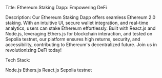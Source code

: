 Title: Ethereum Staking Dapp: Empowering DeFi

Description:
Our Ethereum Staking Dapp offers seamless Ethereum 2.0 staking. With an intuitive UI, secure wallet integration, and real-time analytics, users can stake Ethereum effortlessly. Built with React.js and Node.js, leveraging Ethers.js for blockchain interaction, and tested on Sepolia testnet, our platform ensures high returns, security, and accessibility, contributing to Ethereum's decentralized future. Join us in revolutionizing DeFi today!

Tech Stack:

Node.js
Ethers.js
React.js
Sepolia testnet

